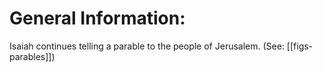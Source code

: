 # General Information:

Isaiah continues telling a parable to the people of Jerusalem. (See: [[figs-parables]])